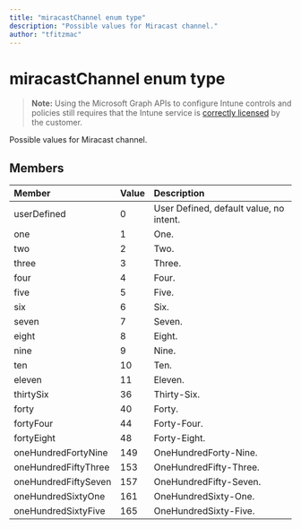 ```yaml
---
title: "miracastChannel enum type"
description: "Possible values for Miracast channel."author: "tfitzmac"
---
```


# miracastChannel enum type

> **Note:** Using the Microsoft Graph APIs to configure Intune controls and policies still requires that the Intune service is [correctly licensed](https://go.microsoft.com/fwlink/?linkid=839381) by the customer.

Possible values for Miracast channel.
## Members
|Member|Value|Description|
|:---|:---|:---|
|userDefined|0|User Defined, default value, no intent.|
|one|1|One.|
|two|2|Two.|
|three|3|Three.|
|four|4|Four.|
|five|5|Five.|
|six|6|Six.|
|seven|7|Seven.|
|eight|8|Eight.|
|nine|9|Nine.|
|ten|10|Ten.|
|eleven|11|Eleven.|
|thirtySix|36|Thirty-Six.|
|forty|40|Forty.|
|fortyFour|44|Forty-Four.|
|fortyEight|48|Forty-Eight.|
|oneHundredFortyNine|149|OneHundredForty-Nine.|
|oneHundredFiftyThree|153|OneHundredFifty-Three.|
|oneHundredFiftySeven|157|OneHundredFifty-Seven.|
|oneHundredSixtyOne|161|OneHundredSixty-One.|
|oneHundredSixtyFive|165|OneHundredSixty-Five.|



